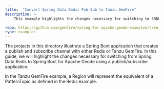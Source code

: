 ```yaml
---
title:  "Convert Spring Data Redis Pub-Sub to Tanzu GemFire"
description: >
    This example highlights the changes necessary for switching to SBDG for a Spring Data Redis publish/subscribe app.

repo: https://github.com/gemfire/spring-for-apache-geode-examples/tree/main/convert-redis-to-gemfire/pub-sub
type: examples
---
```


The projects in this directory illustrate a Spring Boot application that creates a publish and subscribe channel with either Redis or Tanzu GemFire. In this guide, we will highlight the changes necessary for switching from Spring Data Redis to Spring Boot for Apache Geode using a publish/subscribe application.

In the Tanzu GemFire example, a Region will represent the equivalent of a PatternTopic as defined in the Redis example.